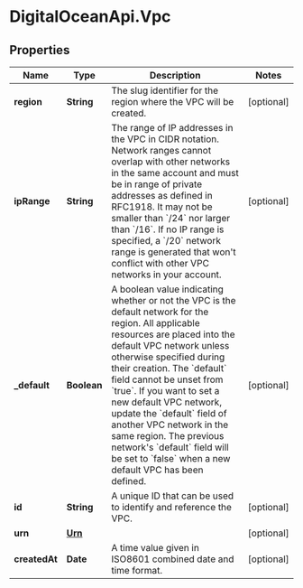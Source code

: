 # DigitalOceanApi.Vpc

## Properties
Name | Type | Description | Notes
------------ | ------------- | ------------- | -------------
**region** | **String** | The slug identifier for the region where the VPC will be created. | [optional] 
**ipRange** | **String** | The range of IP addresses in the VPC in CIDR notation. Network ranges cannot overlap with other networks in the same account and must be in range of private addresses as defined in RFC1918. It may not be smaller than &#x60;/24&#x60; nor larger than &#x60;/16&#x60;. If no IP range is specified, a &#x60;/20&#x60; network range is generated that won&#x27;t conflict with other VPC networks in your account. | [optional] 
**_default** | **Boolean** | A boolean value indicating whether or not the VPC is the default network for the region. All applicable resources are placed into the default VPC network unless otherwise specified during their creation. The &#x60;default&#x60; field cannot be unset from &#x60;true&#x60;. If you want to set a new default VPC network, update the &#x60;default&#x60; field of another VPC network in the same region. The previous network&#x27;s &#x60;default&#x60; field will be set to &#x60;false&#x60; when a new default VPC has been defined. | [optional] 
**id** | **String** | A unique ID that can be used to identify and reference the VPC. | [optional] 
**urn** | [**Urn**](Urn.md) |  | [optional] 
**createdAt** | **Date** | A time value given in ISO8601 combined date and time format. | [optional] 
